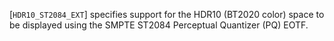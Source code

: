 [`HDR10_ST2084_EXT`] specifies support for the HDR10
(BT2020 color) space to be displayed using the SMPTE ST2084 Perceptual
Quantizer (PQ) EOTF.